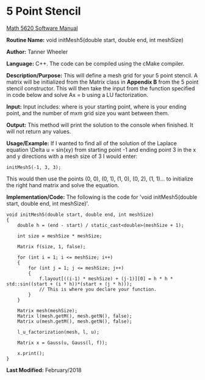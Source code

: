 # 5 Point Stencil

[Math 5620 Software Manual](https://tannerwheeler.github.io/math5620/main)

**Routine Name:** void initMesh5(double start, double end, int meshSize)

**Author:** Tanner Wheeler

**Language:** C++. The code can be compiled using the cMake compiler.

**Description/Purpose:** This will define a mesh grid for your 5 point stencil.  A matrix will be initialized from the Matrix class in **Appendix B** from the 5 point stencil constructor.  This will then take the input from the function specified in code below and solve Ax = b using a LU factorization.

**Input:** Input includes: where is your starting point, where is your ending point, and the number of mxm grid size you want between them.

**Output:**  This method will print the solution to the console when finished.  It will not return any values.

**Usage/Example:** If I wanted to find all of the solution of the Laplace equation \Delta u = sin(xy) from starting point -1 and ending point 3 in the x and y directions with a mesh size of 3 I would enter:
```
initMesh5(-1, 3, 3);
```
This would then use the points (0, 0), (0, 1), (1, 0), (0, 2), (1, 1)... to initialize the right hand matrix and solve the equation.

**Implementation/Code:** The following is the code for 'void initMesh5(double start, double end, int meshSize)'.
```
void initMesh5(double start, double end, int meshSize)
{
	double h = (end - start) / static_cast<double>(meshSize + 1);

	int size = meshSize * meshSize;

	Matrix f(size, 1, false);

	for (int i = 1; i <= meshSize; i++)
	{
		for (int j = 1; j <= meshSize; j++)
		{
			f.layout[((i-1) * meshSize) + (j-1)][0] = h * h * std::sin((start + (i * h))*(start + (j * h)));   
			// This is where you declare your function.
		}
	}

	Matrix mesh(meshSize);
	Matrix l(mesh.getM(), mesh.getN(), false);
	Matrix u(mesh.getM(), mesh.getN(), false);

	l_u_factorization(mesh, l, u);

	Matrix x = Gauss(u, Gauss(l, f));

	x.print();
}
```
**Last Modified:** February/2018
